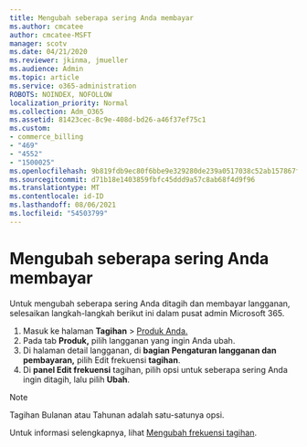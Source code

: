 ```yaml
---
title: Mengubah seberapa sering Anda membayar
ms.author: cmcatee
author: cmcatee-MSFT
manager: scotv
ms.date: 04/21/2020
ms.reviewer: jkinma, jmueller
ms.audience: Admin
ms.topic: article
ms.service: o365-administration
ROBOTS: NOINDEX, NOFOLLOW
localization_priority: Normal
ms.collection: Adm_O365
ms.assetid: 81423cec-8c9e-408d-bd26-a46f37ef75c1
ms.custom:
- commerce_billing
- "469"
- "4552"
- "1500025"
ms.openlocfilehash: 9b819fdb9ec80f6bbe9e329280de239a0517038c52ab157867f3065505acca90
ms.sourcegitcommit: d71b18e1403859fbfc45ddd9a57c8ab68f4d9f96
ms.translationtype: MT
ms.contentlocale: id-ID
ms.lasthandoff: 08/06/2021
ms.locfileid: "54503799"
---
```

# <a name="change-how-often-you-pay"></a>Mengubah seberapa sering Anda membayar

Untuk mengubah seberapa sering Anda ditagih dan membayar langganan, selesaikan langkah-langkah berikut ini dalam pusat admin Microsoft 365.

1. Masuk ke halaman **Tagihan**  >  [Produk Anda.](https://go.microsoft.com/fwlink/p/?linkid=842054)
2. Pada tab **Produk,** pilih langganan yang ingin Anda ubah.
3. Di halaman detail langganan, di **bagian Pengaturan langganan dan pembayaran,** pilih Edit frekuensi **tagihan**.
4. Di **panel Edit frekuensi** tagihan, pilih opsi untuk seberapa sering Anda ingin ditagih, lalu pilih **Ubah**.

> [!NOTE]
> Tagihan Bulanan atau Tahunan adalah satu-satunya opsi.

Untuk informasi selengkapnya, lihat [Mengubah frekuensi tagihan](/microsoft-365/commerce/billing-and-payments/change-payment-frequency).